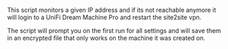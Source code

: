 This script monitors a given IP address and if its not reachable anymore it will login to a UniFi Dream Machine Pro and restart the site2site vpn.

The script will prompt you on the first run for all settings and will save them in an encrypted file that only works on the machine it was created on.
